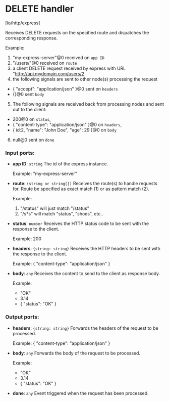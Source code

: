 # DELETE handler

[io/http/express]

Receives DELETE requests on the specified route and dispatches the corresponding response.

Example:
1. "my-express-server"@0 received on `app ID`
2. "/users/"@0 received on `route`
3. a client DELETE request received by express with URL "http://api.mydomain.com/users/2
4. the following signals are sent to other node(s) processing the request
- {
 "accept": "application/json"
}@0 sent on `headers`
- {}@0 sent `body`
5. The following signals are received back from processing nodes and sent out to the client:
- 200@0 on `status`,
- {
    "content-type": "application/json" 
  }@0 on `headers`,
-  { id:2, "name": "John Doe", "age": 29 }@0 on `body`
6. null@0 sent on `done`

### Input ports:

* __app ID__: `string`
    The id of the express instance.
    
    Example: 
    "my-express-server"



* __route__: `(string or string[])`
    Receives the route(s) to handle requests for. Route be specified as exact match (1) or as pattern match (2).
    
    Example:
    1) "/status" will just match "/status"
    2) "/s*s" will match "status", "shoes", etc..



* __status__: `number`
    Receives the HTTP status code to be sent with the response to the client.
    
    Example: 
    200



* __headers__: `{string: string}`
    Receives the HTTP headers to be sent with the response to the client.
    
    Example: 
    {
      "content-type": "application/json"
    }



* __body__: `any`
    Receives the content to send to the client as response body.
    
    Example:
    - "OK"
    - 3.14
    - { "status": "OK" }



### Output ports:

* __headers__: `{string: string}`
    Forwards  the headers of the request to be processed.
    
    Example: 
    {
      "content-type": "application/json"
    }



* __body__: `any`
    Forwards the body of the request to be processed.
    
    Example:
    - "OK"
    - 3.14
    - { "status": "OK" }



* __done__: `any`
    Event triggered when the request has been processed.



